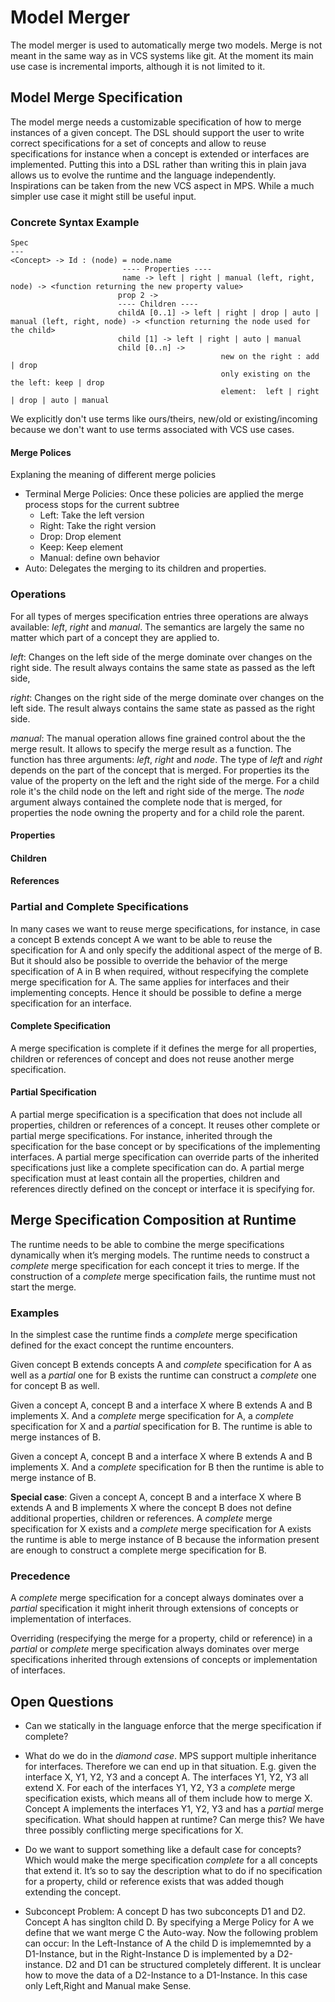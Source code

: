 # Model Merger

The model merger is used to automatically merge two models. Merge is not meant in the same way as in VCS systems like git. At the moment its main use case is incremental imports, although it is not limited to it.
## Model Merge Specification 

The model merge needs a customizable specification of how to merge instances of a given concept. The DSL should support the user to write correct specifications for a set of concepts and allow to reuse specifications for instance when a concept is extended or interfaces are implemented. Putting this into a DSL rather than writing this in plain java allows us to evolve the runtime and the language independently. Inspirations can be taken from the new VCS aspect in MPS. While a much simpler use case it might still be useful input.

### Concrete Syntax Example
```
Spec
---
<Concept> -> Id : (node) = node.name
                         ---- Properties ----
                         name -> left | right | manual (left, right, node) -> <function returning the new property value>
                        prop 2 -> 
                        ---- Children ----
                        childA [0..1] -> left | right | drop | auto | manual (left, right, node) -> <function returning the node used for the child>
                        child [1] -> left | right | auto | manual 
                        child [0..n] -> 
                                               new on the right : add | drop
                                               only existing on the the left: keep | drop 
                                               element:  left | right | drop | auto | manual 
```

We explicitly don't use terms like ours/theirs, new/old or existing/incoming because we don't want to use terms associated with VCS use cases.
#### Merge Polices
Explaning the meaning of different merge policies
* Terminal Merge Policies: Once these policies are applied the merge process stops for the current subtree
  * Left: Take the left version
  * Right: Take the right version
  * Drop: Drop element
  * Keep: Keep element
  * Manual: define own behavior
* Auto: Delegates the merging to its children and properties.
  


### Operations 

For all types of merges specification entries three operations are always available: *left*, *right* and *manual*. The semantics are largely the same no matter which part of a concept they are applied to.

*left*: Changes on the left side of the merge dominate over changes on the right side. The result always contains the same state as passed as the left side,

*right*: Changes on the right side of the merge dominate over changes on the left side. The result always contains the same state as passed as the right side.

*manual*: The manual operation allows fine grained control about the the merge result. It allows to specify the merge result as a function. The function has three arguments: _left_, _right_ and _node_. The type of _left_ and _right_ depends on the part of the concept that is merged. For properties its the value of the property on the left and the right side of the merge. For a child role it's the child node on the left and right side of the merge. The _node_ argument always contained the complete node that is merged, for properties the node owning the property and for a child role the parent. 

#### Properties 

#### Children 

#### References

### Partial and Complete Specifications 

In many cases we want to reuse merge specifications, for instance, in case a concept B extends concept A we want to be able to reuse the specification for A and only specify the additional aspect of the merge of B. But it should also be possible to override the behavior of the merge specification of A in B when required, without respecifying the complete merge specification for A. The same applies for interfaces and their implementing concepts. Hence it should be possible to define a merge specification for an interface.

#### Complete Specification 

A merge specification is complete if it defines the merge for all properties, children or references of concept and does not reuse another merge specification.

#### Partial Specification

A partial merge specification is a specification that does not include all properties, children or references of a concept. It reuses other complete or partial merge specifications. For instance, inherited through the specification for the base concept or by specifications of the implementing interfaces. A partial merge specification can override parts of the inherited specifications just like a complete specification can do. A partial merge specification must at least contain all the properties, children and references directly defined on the concept or interface it is specifying for. 


## Merge Specification Composition at Runtime 

The runtime needs to be able to combine the merge specifications dynamically when it’s merging models. The runtime needs to construct a *complete* merge specification for each concept it tries to merge. If the construction of a *complete* merge specification fails, the runtime must not start the merge.  

### Examples

In the simplest case the runtime finds a *complete* merge specification defined for the exact concept the runtime encounters.

Given concept B extends concepts A and *complete* specification for A as well as a *partial* one for B exists the runtime can construct a *complete* one for concept B as well.
 
Given a concept A, concept B and a interface X where B extends A and B implements X. And a *complete* merge specification for A, a *complete* specification for X and a *partial* specification for B. The runtime is able to merge instances of B.

Given a concept A, concept B and a interface X where B extends A and B implements X. And a *complete* specification for B then the runtime is able to merge instance of B.

**Special case**: Given a concept A, concept B and a interface X where B extends A and B implements X where the concept B does not define additional properties, children or references. A *complete* merge specification for X exists and a *complete* merge specification for A exists the runtime is able to merge instance of B because the information present are enough to construct a complete merge specification for B.

### Precedence 

A *complete* merge specification for a concept always dominates over a *partial* specification it might inherit through extensions of concepts or implementation of interfaces.

Overriding (respecifying the merge for a property, child or reference) in a *partial* or *complete* merge specification always dominates over merge specifications inherited through extensions of concepts or implementation of interfaces. 

## Open Questions 

* Can we statically in the language enforce that the merge specification if complete? 

* What do we do in the *diamond case*. MPS support multiple inheritance for interfaces. Therefore we can end up in that situation. E.g. given the interface X, Y1, Y2, Y3 and a concept A. The interfaces Y1, Y2, Y3 all extend X. For each of the interfaces Y1, Y2, Y3 a *complete* merge specification exists, which means all of them include how to merge X. Concept A implements the interfaces Y1, Y2, Y3 and has a *partial* merge specification. What should happen at runtime? Can merge this? We have three possibly conflicting merge specifications for X. 

* Do we want to support something like a default case for concepts? Which would make the merge specification *complete* for a all concepts that extend it. It’s so to say the description what to do if no specification for a property, child or reference exists that was added though extending the concept.

* Subconcept Problem: A concept D has two subconcepts D1 and D2. Concept A has singlton child D. By specifying a Merge Policy for A we define that we want merge C the Auto-way. Now the following problem can occur: In the Left-Instance of A the child D is implememnted by a D1-Instance, but in the Right-Instance D is implemented by a D2-instance. D2 and D1 can be structured completely different. It is unclear how to move the data of a D2-Instance to a D1-Instance. In this case only Left,Right and Manual make Sense.

